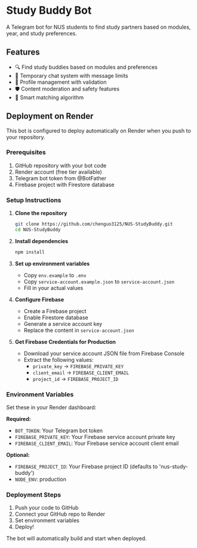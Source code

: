 # Study Buddy Bot

A Telegram bot for NUS students to find study partners based on modules, year, and study preferences.

## Features

- 🔍 Find study buddies based on modules and preferences
- 💬 Temporary chat system with message limits
- 📝 Profile management with validation
- 🛡️ Content moderation and safety features
- 🎯 Smart matching algorithm

## Deployment on Render

This bot is configured to deploy automatically on Render when you push to your repository.

### Prerequisites

1. GitHub repository with your bot code
2. Render account (free tier available)
3. Telegram bot token from @BotFather
4. Firebase project with Firestore database

### Setup Instructions

1. **Clone the repository**
   ```bash
   git clone https://github.com/chenguo3125/NUS-StudyBuddy.git
   cd NUS-StudyBuddy
   ```

2. **Install dependencies**
   ```bash
   npm install
   ```

3. **Set up environment variables**
   - Copy `env.example` to `.env`
   - Copy `service-account.example.json` to `service-account.json`
   - Fill in your actual values

4. **Configure Firebase**
   - Create a Firebase project
   - Enable Firestore database
   - Generate a service account key
   - Replace the content in `service-account.json`

5. **Get Firebase Credentials for Production**
   - Download your service account JSON file from Firebase Console
   - Extract the following values:
     - `private_key` → `FIREBASE_PRIVATE_KEY`
     - `client_email` → `FIREBASE_CLIENT_EMAIL`
     - `project_id` → `FIREBASE_PROJECT_ID`

### Environment Variables

Set these in your Render dashboard:

**Required:**
- `BOT_TOKEN`: Your Telegram bot token
- `FIREBASE_PRIVATE_KEY`: Your Firebase service account private key
- `FIREBASE_CLIENT_EMAIL`: Your Firebase service account client email

**Optional:**
- `FIREBASE_PROJECT_ID`: Your Firebase project ID (defaults to 'nus-study-buddy')
- `NODE_ENV`: production

### Deployment Steps

1. Push your code to GitHub
2. Connect your GitHub repo to Render
3. Set environment variables
4. Deploy!

The bot will automatically build and start when deployed.
